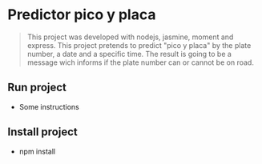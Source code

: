 # Predictor pico y placa

> This project was developed with nodejs, jasmine, moment and express.
> This project pretends to predict "pico y placa" by the plate number, a date and a specific time. The result is going to be a message wich informs if the plate number can or cannot be on road.

## Run project

- Some instructions

## Install project

- npm install
